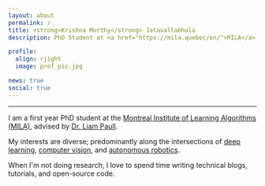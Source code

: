 ```yaml
---
layout: about
permalink: /
title: <strong>Krishna Murthy</strong> Jatavallabhula
description: PhD Student at <a href="https://mila.quebec/en/">MILA</a>

profile:
  align: rjight
  image: prof_pic.jpg

news: true
social: true
---
```


---

I am a first year PhD student at the [Montreal Institute of Learning Algorithms (MILA)](https://mila.quebec/en/), advised by [Dr. Liam Paull](https://people.csail.mit.edu/lpaull/).

My interests are diverse; predominantly along the intersections of [deep learning](https://www.technologyreview.com/s/513696/deep-learning/), [computer vision](https://hayo.io/computer-vision/), and [autonomous robotics](https://en.wikipedia.org/wiki/Robotics).

When I'm not doing research, I love to spend time writing technical blogs, tutorials, and open-source code.
